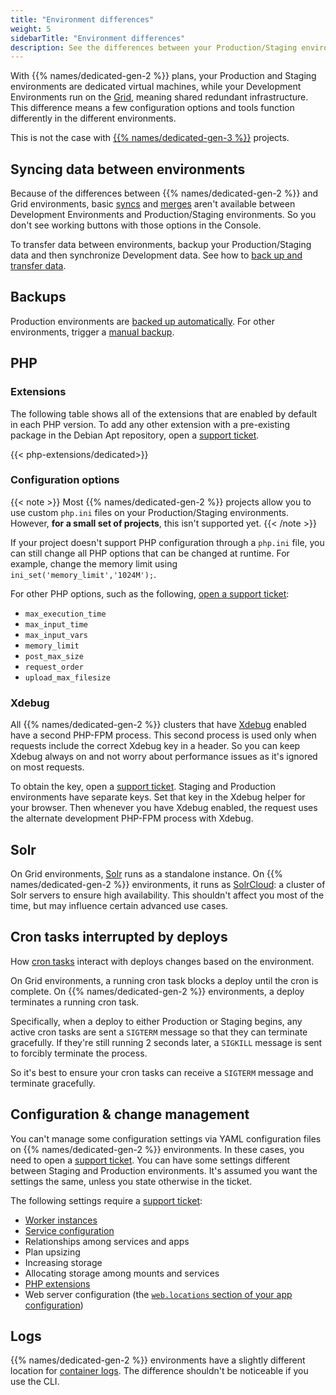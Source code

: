 ```yaml
---
title: "Environment differences"
weight: 5
sidebarTitle: "Environment differences"
description: See the differences between your Production/Staging environments (which are Dedicated Gen 2) and your Development Environments (which are Grid environments).
---
```


With {{% names/dedicated-gen-2 %}} plans, your Production and Staging environments are dedicated virtual machines, while your Development Environments run on the [Grid](/glossary.md#grid), meaning shared redundant infrastructure. This difference means a few configuration options and tools function differently in the different environments.

This is not the case with [{{% names/dedicated-gen-3 %}}](/dedicated-environments/dedicated-gen-3/_index.md) projects.

## Syncing data between environments

Because of the differences between {{% names/dedicated-gen-2 %}} and Grid environments,
basic [syncs](/glossary.md#sync) and [merges](/glossary.md#merge) aren't available between Development Environments and Production/Staging environments. So you don't see working buttons with those options in the Console.

To transfer data between environments, backup your Production/Staging data and then synchronize Development data. See how to [back up and transfer data](../../development/transfer-dedicated.md#synchronize-files-from-development-to-stagingproduction).

## Backups

Production environments are [backed up automatically](/environments/backup.md#backup-schedule).
For other environments, trigger a [manual backup](../../environments/backup.md).

## PHP

### Extensions

The following table shows all of the extensions that are enabled by default in each PHP version.
To add any other extension with a pre-existing package in the Debian Apt repository,
open a [support ticket](/learn/overview/get-support).

{{< php-extensions/dedicated>}}

### Configuration options

{{< note >}}
Most {{% names/dedicated-gen-2 %}} projects allow you to use custom `php.ini` files on your Production/Staging environments.</br>
However, **for a small set of projects**, this isn't supported yet.
{{< /note >}}


If your project doesn't support PHP configuration through a `php.ini` file,
you can still change all PHP options that can be changed at runtime.
For example, change the memory limit using `ini_set('memory_limit','1024M');`.

For other PHP options, such as the following, [open a support ticket](/learn/overview/get-support.md):

* `max_execution_time`
* `max_input_time`
* `max_input_vars`
* `memory_limit`
* `post_max_size`
* `request_order`
* `upload_max_filesize`

### Xdebug

All {{% names/dedicated-gen-2 %}} clusters that have [Xdebug](../../languages/php/xdebug.md) enabled have a second PHP-FPM process.
This second process is used only when requests include the correct Xdebug key in a header.
So you can keep Xdebug always on and not worry about performance issues as it's ignored on most requests.

To obtain the key, open a [support ticket](/learn/overview/get-support).
Staging and Production environments have separate keys.
Set that key in the Xdebug helper for your browser.
Then whenever you have Xdebug enabled, the request uses the alternate development PHP-FPM process with Xdebug.

## Solr

On Grid environments, [Solr](../../add-services/solr.md) runs as a standalone instance.
On {{% names/dedicated-gen-2 %}} environments, it runs as [SolrCloud](https://solr.apache.org/guide/6_6/solrcloud.html): a cluster of Solr servers to ensure high availability. This shouldn't affect you most of the time, but may influence certain advanced use cases.

## Cron tasks interrupted by deploys

How [cron tasks](/create-apps/app-reference/single-runtime-image.md#crons) interact with deploys changes based on the environment.

On Grid environments, a running cron task blocks a deploy until the cron is complete.
On {{% names/dedicated-gen-2 %}} environments, a deploy terminates a running cron task.

Specifically, when a deploy to either Production or Staging begins,
any active cron tasks are sent a `SIGTERM` message so that they can terminate gracefully.
If they're still running 2 seconds later, a `SIGKILL` message is sent to forcibly terminate the process.

So it's best to ensure your cron tasks can receive a `SIGTERM` message and terminate gracefully.

## Configuration & change management

You can't manage some configuration settings via YAML configuration files on {{% names/dedicated-gen-2 %}} environments.
In these cases, you need to open a [support ticket](/learn/overview/get-support).
You can have some settings different between Staging and Production environments.
It's assumed you want the settings the same, unless you state otherwise in the ticket.

The following settings require a [support ticket](/learn/overview/get-support):

* [Worker instances](/create-apps/app-reference/single-runtime-image.md#workers)
* [Service configuration](../../add-services/_index.md)
* Relationships among services and apps
* Plan upsizing
* Increasing storage
* Allocating storage among mounts and services
* [PHP extensions](../../languages/php/extensions.md)
* Web server configuration (the [`web.locations` section of your app configuration](/create-apps/app-reference/single-runtime-image.md#locations))

## Logs

{{% names/dedicated-gen-2 %}} environments have a slightly different location for [container logs](../../increase-observability/logs/access-logs.md). The difference shouldn't be noticeable if you use the CLI.
